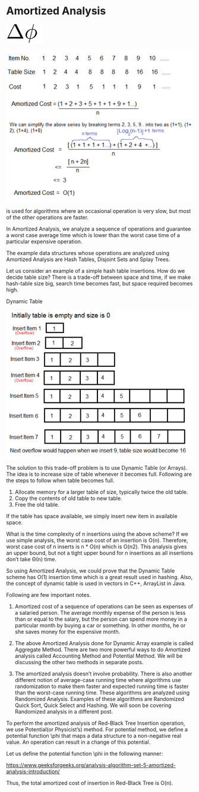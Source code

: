 # Amortized Analysis 

![Amortised Symbol](img/amortized-symbol.png)

![Amortised Analysis](img/amortized.png)

is used for algorithms where an occasional operation is very slow, but most of the other operations are faster.

In Amortized Analysis, we analyze a sequence of operations and guarantee a worst case average time which is lower than the worst case time of a particular expensive operation.

The example data structures whose operations are analyzed using Amortized Analysis are Hash Tables, Disjoint Sets and Splay Trees.

Let us consider an example of a simple hash table insertions. How do we decide table size? There is a trade-off between space and time, if we make hash-table size big, search time becomes fast, but space required becomes high.

Dynamic Table

![Dynamic Table](img/dynamic-table.png)

The solution to this trade-off problem is to use Dynamic Table (or Arrays). The idea is to increase size of table whenever it becomes full. Following are the steps to follow when table becomes full.
1) Allocate memory for a larger table of size, typically twice the old table.
2) Copy the contents of old table to new table.
3) Free the old table.

If the table has space available, we simply insert new item in available space.

What is the time complexity of n insertions using the above scheme?
If we use simple analysis, the worst case cost of an insertion is O(n). Therefore, worst case cost of n inserts is n * O(n) which is O(n2). This analysis gives an upper bound, but not a tight upper bound for n insertions as all insertions don’t take Θ(n) time.

So using Amortized Analysis, we could prove that the Dynamic Table scheme has O(1) insertion time which is a great result used in hashing. Also, the concept of dynamic table is used in vectors in C++, ArrayList in Java.

Following are few important notes.
1) Amortized cost of a sequence of operations can be seen as expenses of a salaried person. The average monthly expense of the person is less than or equal to the salary, but the person can spend more money in a particular month by buying a car or something. In other months, he or she saves money for the expensive month.

2) The above Amortized Analysis done for Dynamic Array example is called Aggregate Method. There are two more powerful ways to do Amortized analysis called Accounting Method and Potential Method. We will be discussing the other two methods in separate posts.

3) The amortized analysis doesn’t involve probability. There is also another different notion of average-case running time where algorithms use randomization to make them faster and expected running time is faster than the worst-case running time. These algorithms are analyzed using Randomized Analysis. Examples of these algorithms are Randomized Quick Sort, Quick Select and Hashing. We will soon be covering Randomized analysis in a different post.


To perform the amortized analysis of Red-Black Tree Insertion operation, we use Potential(or Physicist’s) method. For potential method, we define a potential function \phi that maps a data structure to a non-negative real value. An operation can result in a change of this potential.

Let us define the potential function \phi in the following manner:

https://www.geeksforgeeks.org/analysis-algorithm-set-5-amortized-analysis-introduction/

Thus, the total amortized cost of insertion in Red-Black Tree is O(n).

